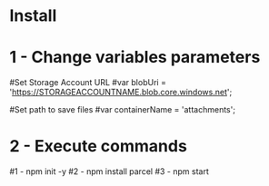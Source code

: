 # Install

# 1 - Change variables parameters

#Set Storage Account URL
#var blobUri = 'https://STORAGEACCOUNTNAME.blob.core.windows.net';

#Set path to save files
#var containerName = 'attachments';

# 2 - Execute commands
#1 - npm init -y
#2 - npm install parcel
#3 - npm start


